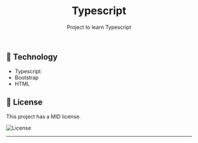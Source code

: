 <h1 align="center"> Typescript </h1>

<p align="center">
Project to learn Typescript
</p>

<br>

## 🚀 Technology

- Typescript
- Bootstrap
- HTML

## :memo: License

This project has a MID license.

<img alt="License" src="https://img.shields.io/static/v1?label=license&message=MIT&color=49AA26&labelColor=000000">


---
 
